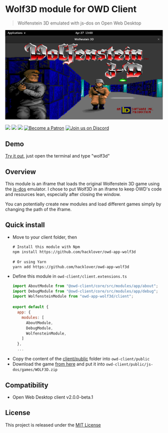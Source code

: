 # Wolf3D module for OWD Client
> Wolfenstein 3D emulated with js-dos on Open Web Desktop

<p>
    <img src="media/demo.png" alt="OWD Wolfenstein 3D module demo" />
</p>

<p>
    <a href="LICENSE"><img src="https://img.shields.io/badge/license-MIT-green.svg" /></a>
    <a href="https://github.com/owdproject/owd-client"><img src="https://img.shields.io/badge/owd-client-3A9CB6" /></a>
    <a href="https://github.com/topics/owd-modules"><img src="https://img.shields.io/badge/owd-modules-888" /></a>
    <a href="https://hacklover.net/patreon"><img src="https://img.shields.io/badge/become-a%20patron-orange" alt="Become a Patron" /></a>
    <a href="https://hacklover.net/discord"><img src="https://img.shields.io/badge/chat-on%20discord-7289da.svg" alt="Join us on Discord" /></a>
</p>

## Demo
[Try it out](https://hacklover.net/client), just open the terminal and type "wolf3d"

## Overview
This module is an iframe that loads the original Wolfenstein 3D game using the [js-dos](https://github.com/caiiiycuk/js-dos) emulator. 
I chose to put Wolf3D in an iframe to keep OWD's code and resources lean, especially after closing the window.  

You can potentially create new modules and load different games simply by changing the path of the iframe.

## Quick install
- Move to your client folder, then
  ```
  # Install this module with Npm
  npm install https://github.com/hacklover/owd-app-wolf3d
  
  # Or using Yarn
  yarn add https://github.com/hacklover/owd-app-wolf3d
  ```
- Define this module in `owd-client/client.extensions.ts`
  ```js
  import AboutModule from "@owd-client/core/src/modules/app/about";
  import DebugModule from "@owd-client/core/src/modules/app/debug";
  import WolfensteinModule from "owd-app-wolf3d/client";

  export default {
    app: {
      modules: [
        AboutModule,
        DebugModule,
        WolfensteinModule,
      ]
    },
    ...
  ```
- Copy the content of the [client/public](https://github.com/hacklover/owd-app-wolf3d/tree/master/client/public) folder into `owd-client/public`
- Download the game [from here](https://archive.org/details/Wolfenstein3d) and put it into `owd-client/public/js-dos/games/WOLF3D.zip`

## Compatibility
- Open Web Desktop client v2.0.0-beta.1

## License
This project is released under the [MIT License](LICENSE)